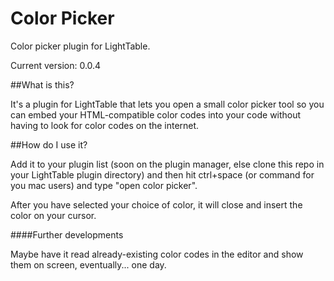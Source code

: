 Color Picker
===========

Color picker plugin for LightTable.

Current version: 0.0.4

##What is this?

It's a plugin for LightTable that lets you open a small color picker tool so you can embed your HTML-compatible color codes into your code without having to look for color codes on the internet.

##How do I use it?

Add it to your plugin list (soon on the plugin manager, else clone this repo in your LightTable plugin directory) and then hit ctrl+space (or command for you mac users) and type "open color picker".

After you have selected your choice of color, it will close and insert the color on your cursor.

####Further developments

Maybe have it read already-existing color codes in the editor and show them on screen, eventually... one day.
